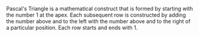 Pascal's Triangle is a mathematical construct that is formed by starting with the number 1 at the apex. Each subsequent row is constructed by adding the number above and to the left with the number above and to the right of a particular position. Each row starts and ends with 1. 